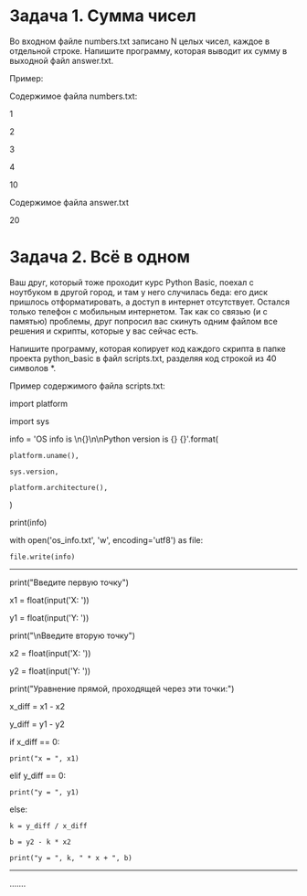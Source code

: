 # Задача 1. Сумма чисел

Во входном файле numbers.txt записано N целых чисел, каждое в отдельной строке. Напишите программу, которая выводит их сумму в выходной файл answer.txt.

 

Пример:

Содержимое файла numbers.txt:

1

2

3

4

10

 

Содержимое файла answer.txt

20



# Задача 2. Всё в одном

Ваш друг, который тоже проходит курс Python Basic, поехал с ноутбуком в другой город, и там у него случилась беда: его диск пришлось отформатировать, а доступ в интернет отсутствует. Остался только телефон с мобильным интернетом. Так как со связью (и с памятью) проблемы, друг попросил вас скинуть одним файлом все решения и скрипты, которые у вас сейчас есть.

Напишите программу, которая копирует код каждого скрипта в папке проекта python_basic в файл scripts.txt, разделяя код строкой из 40 символов *. 

 

Пример содержимого файла scripts.txt:

import platform

import sys

 

info = 'OS info is \n{}\n\nPython version is {} {}'.format(

    platform.uname(),

    sys.version,

    platform.architecture(),

)

print(info)

 

with open('os_info.txt', 'w', encoding='utf8') as file:

    file.write(info)

****************************************

print("Введите первую точку")

x1 = float(input('X: '))

y1 = float(input('Y: '))

print("\nВведите вторую точку")

x2 = float(input('X: '))

y2 = float(input('Y: '))

 

print("Уравнение прямой, проходящей через эти точки:")

x_diff = x1 - x2

y_diff = y1 - y2

if x_diff == 0:

    print("x = ", x1)

elif y_diff == 0:

    print("y = ", y1)

else:

    k = y_diff / x_diff

    b = y2 - k * x2

    print("y = ", k, " * x + ", b)

****************************************

…….